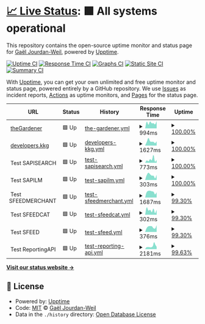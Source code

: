 # [📈 Live Status](https://gaeljw.github.io/poc-uptime): <!--live status--> **🟩 All systems operational**

This repository contains the open-source uptime monitor and status page for [Gaël Jourdan-Weil](https://gaeljw.github.io/poc-uptime), powered by [Upptime](https://github.com/upptime/upptime).

[![Uptime CI](https://github.com/gaeljw/poc-uptime/workflows/Uptime%20CI/badge.svg)](https://github.com/gaeljw/poc-uptime/actions?query=workflow%3A%22Uptime+CI%22)
[![Response Time CI](https://github.com/gaeljw/poc-uptime/workflows/Response%20Time%20CI/badge.svg)](https://github.com/gaeljw/poc-uptime/actions?query=workflow%3A%22Response+Time+CI%22)
[![Graphs CI](https://github.com/gaeljw/poc-uptime/workflows/Graphs%20CI/badge.svg)](https://github.com/gaeljw/poc-uptime/actions?query=workflow%3A%22Graphs+CI%22)
[![Static Site CI](https://github.com/gaeljw/poc-uptime/workflows/Static%20Site%20CI/badge.svg)](https://github.com/gaeljw/poc-uptime/actions?query=workflow%3A%22Static+Site+CI%22)
[![Summary CI](https://github.com/gaeljw/poc-uptime/workflows/Summary%20CI/badge.svg)](https://github.com/gaeljw/poc-uptime/actions?query=workflow%3A%22Summary+CI%22)

With [Upptime](https://upptime.js.org), you can get your own unlimited and free uptime monitor and status page, powered entirely by a GitHub repository. We use [Issues](https://github.com/gaeljw/poc-uptime/issues) as incident reports, [Actions](https://github.com/gaeljw/poc-uptime/actions) as uptime monitors, and [Pages](https://gaeljw.github.io/poc-uptime) for the status page.

<!--start: status pages-->
<!-- This summary is generated by Upptime (https://github.com/upptime/upptime) -->
<!-- Do not edit this manually, your changes will be overwritten -->
<!-- prettier-ignore -->
| URL | Status | History | Response Time | Uptime |
| --- | ------ | ------- | ------------- | ------ |
| <img alt="" src="https://icons.duckduckgo.com/ip3/thegardener.kelkoogroup.com.ico" height="13"> [theGardener](https://thegardener.kelkoogroup.com/) | 🟩 Up | [the-gardener.yml](https://github.com/gaeljw/poc-uptime/commits/HEAD/history/the-gardener.yml) | <details><summary><img alt="Response time graph" src="./graphs/the-gardener/response-time-week.png" height="20"> 994ms</summary><br><a href="https://gaeljw.github.io/poc-uptime/history/the-gardener"><img alt="Response time 858" src="https://img.shields.io/endpoint?url=https%3A%2F%2Fraw.githubusercontent.com%2Fgaeljw%2Fpoc-uptime%2FHEAD%2Fapi%2Fthe-gardener%2Fresponse-time.json"></a><br><a href="https://gaeljw.github.io/poc-uptime/history/the-gardener"><img alt="24-hour response time 1304" src="https://img.shields.io/endpoint?url=https%3A%2F%2Fraw.githubusercontent.com%2Fgaeljw%2Fpoc-uptime%2FHEAD%2Fapi%2Fthe-gardener%2Fresponse-time-day.json"></a><br><a href="https://gaeljw.github.io/poc-uptime/history/the-gardener"><img alt="7-day response time 994" src="https://img.shields.io/endpoint?url=https%3A%2F%2Fraw.githubusercontent.com%2Fgaeljw%2Fpoc-uptime%2FHEAD%2Fapi%2Fthe-gardener%2Fresponse-time-week.json"></a><br><a href="https://gaeljw.github.io/poc-uptime/history/the-gardener"><img alt="30-day response time 967" src="https://img.shields.io/endpoint?url=https%3A%2F%2Fraw.githubusercontent.com%2Fgaeljw%2Fpoc-uptime%2FHEAD%2Fapi%2Fthe-gardener%2Fresponse-time-month.json"></a><br><a href="https://gaeljw.github.io/poc-uptime/history/the-gardener"><img alt="1-year response time 846" src="https://img.shields.io/endpoint?url=https%3A%2F%2Fraw.githubusercontent.com%2Fgaeljw%2Fpoc-uptime%2FHEAD%2Fapi%2Fthe-gardener%2Fresponse-time-year.json"></a></details> | <details><summary><a href="https://gaeljw.github.io/poc-uptime/history/the-gardener">100.00%</a></summary><a href="https://gaeljw.github.io/poc-uptime/history/the-gardener"><img alt="All-time uptime 96.82%" src="https://img.shields.io/endpoint?url=https%3A%2F%2Fraw.githubusercontent.com%2Fgaeljw%2Fpoc-uptime%2FHEAD%2Fapi%2Fthe-gardener%2Fuptime.json"></a><br><a href="https://gaeljw.github.io/poc-uptime/history/the-gardener"><img alt="24-hour uptime 100.00%" src="https://img.shields.io/endpoint?url=https%3A%2F%2Fraw.githubusercontent.com%2Fgaeljw%2Fpoc-uptime%2FHEAD%2Fapi%2Fthe-gardener%2Fuptime-day.json"></a><br><a href="https://gaeljw.github.io/poc-uptime/history/the-gardener"><img alt="7-day uptime 100.00%" src="https://img.shields.io/endpoint?url=https%3A%2F%2Fraw.githubusercontent.com%2Fgaeljw%2Fpoc-uptime%2FHEAD%2Fapi%2Fthe-gardener%2Fuptime-week.json"></a><br><a href="https://gaeljw.github.io/poc-uptime/history/the-gardener"><img alt="30-day uptime 100.00%" src="https://img.shields.io/endpoint?url=https%3A%2F%2Fraw.githubusercontent.com%2Fgaeljw%2Fpoc-uptime%2FHEAD%2Fapi%2Fthe-gardener%2Fuptime-month.json"></a><br><a href="https://gaeljw.github.io/poc-uptime/history/the-gardener"><img alt="1-year uptime 99.75%" src="https://img.shields.io/endpoint?url=https%3A%2F%2Fraw.githubusercontent.com%2Fgaeljw%2Fpoc-uptime%2FHEAD%2Fapi%2Fthe-gardener%2Fuptime-year.json"></a></details>
| <img alt="" src="https://icons.duckduckgo.com/ip3/developers.kelkoogroup.com.ico" height="13"> [developers.kkg](https://developers.kelkoogroup.com/) | 🟩 Up | [developers-kkg.yml](https://github.com/gaeljw/poc-uptime/commits/HEAD/history/developers-kkg.yml) | <details><summary><img alt="Response time graph" src="./graphs/developers-kkg/response-time-week.png" height="20"> 1627ms</summary><br><a href="https://gaeljw.github.io/poc-uptime/history/developers-kkg"><img alt="Response time 1416" src="https://img.shields.io/endpoint?url=https%3A%2F%2Fraw.githubusercontent.com%2Fgaeljw%2Fpoc-uptime%2FHEAD%2Fapi%2Fdevelopers-kkg%2Fresponse-time.json"></a><br><a href="https://gaeljw.github.io/poc-uptime/history/developers-kkg"><img alt="24-hour response time 1625" src="https://img.shields.io/endpoint?url=https%3A%2F%2Fraw.githubusercontent.com%2Fgaeljw%2Fpoc-uptime%2FHEAD%2Fapi%2Fdevelopers-kkg%2Fresponse-time-day.json"></a><br><a href="https://gaeljw.github.io/poc-uptime/history/developers-kkg"><img alt="7-day response time 1627" src="https://img.shields.io/endpoint?url=https%3A%2F%2Fraw.githubusercontent.com%2Fgaeljw%2Fpoc-uptime%2FHEAD%2Fapi%2Fdevelopers-kkg%2Fresponse-time-week.json"></a><br><a href="https://gaeljw.github.io/poc-uptime/history/developers-kkg"><img alt="30-day response time 1333" src="https://img.shields.io/endpoint?url=https%3A%2F%2Fraw.githubusercontent.com%2Fgaeljw%2Fpoc-uptime%2FHEAD%2Fapi%2Fdevelopers-kkg%2Fresponse-time-month.json"></a><br><a href="https://gaeljw.github.io/poc-uptime/history/developers-kkg"><img alt="1-year response time 1634" src="https://img.shields.io/endpoint?url=https%3A%2F%2Fraw.githubusercontent.com%2Fgaeljw%2Fpoc-uptime%2FHEAD%2Fapi%2Fdevelopers-kkg%2Fresponse-time-year.json"></a></details> | <details><summary><a href="https://gaeljw.github.io/poc-uptime/history/developers-kkg">100.00%</a></summary><a href="https://gaeljw.github.io/poc-uptime/history/developers-kkg"><img alt="All-time uptime 91.07%" src="https://img.shields.io/endpoint?url=https%3A%2F%2Fraw.githubusercontent.com%2Fgaeljw%2Fpoc-uptime%2FHEAD%2Fapi%2Fdevelopers-kkg%2Fuptime.json"></a><br><a href="https://gaeljw.github.io/poc-uptime/history/developers-kkg"><img alt="24-hour uptime 100.00%" src="https://img.shields.io/endpoint?url=https%3A%2F%2Fraw.githubusercontent.com%2Fgaeljw%2Fpoc-uptime%2FHEAD%2Fapi%2Fdevelopers-kkg%2Fuptime-day.json"></a><br><a href="https://gaeljw.github.io/poc-uptime/history/developers-kkg"><img alt="7-day uptime 100.00%" src="https://img.shields.io/endpoint?url=https%3A%2F%2Fraw.githubusercontent.com%2Fgaeljw%2Fpoc-uptime%2FHEAD%2Fapi%2Fdevelopers-kkg%2Fuptime-week.json"></a><br><a href="https://gaeljw.github.io/poc-uptime/history/developers-kkg"><img alt="30-day uptime 100.00%" src="https://img.shields.io/endpoint?url=https%3A%2F%2Fraw.githubusercontent.com%2Fgaeljw%2Fpoc-uptime%2FHEAD%2Fapi%2Fdevelopers-kkg%2Fuptime-month.json"></a><br><a href="https://gaeljw.github.io/poc-uptime/history/developers-kkg"><img alt="1-year uptime 88.56%" src="https://img.shields.io/endpoint?url=https%3A%2F%2Fraw.githubusercontent.com%2Fgaeljw%2Fpoc-uptime%2FHEAD%2Fapi%2Fdevelopers-kkg%2Fuptime-year.json"></a></details>
| <img alt="" src="https://icons.duckduckgo.com/ip3/null.ico" height="13"> Test SAPISEARCH | 🟩 Up | [test-sapisearch.yml](https://github.com/gaeljw/poc-uptime/commits/HEAD/history/test-sapisearch.yml) | <details><summary><img alt="Response time graph" src="./graphs/test-sapisearch/response-time-week.png" height="20"> 773ms</summary><br><a href="https://gaeljw.github.io/poc-uptime/history/test-sapisearch"><img alt="Response time 556" src="https://img.shields.io/endpoint?url=https%3A%2F%2Fraw.githubusercontent.com%2Fgaeljw%2Fpoc-uptime%2FHEAD%2Fapi%2Ftest-sapisearch%2Fresponse-time.json"></a><br><a href="https://gaeljw.github.io/poc-uptime/history/test-sapisearch"><img alt="24-hour response time 710" src="https://img.shields.io/endpoint?url=https%3A%2F%2Fraw.githubusercontent.com%2Fgaeljw%2Fpoc-uptime%2FHEAD%2Fapi%2Ftest-sapisearch%2Fresponse-time-day.json"></a><br><a href="https://gaeljw.github.io/poc-uptime/history/test-sapisearch"><img alt="7-day response time 773" src="https://img.shields.io/endpoint?url=https%3A%2F%2Fraw.githubusercontent.com%2Fgaeljw%2Fpoc-uptime%2FHEAD%2Fapi%2Ftest-sapisearch%2Fresponse-time-week.json"></a><br><a href="https://gaeljw.github.io/poc-uptime/history/test-sapisearch"><img alt="30-day response time 615" src="https://img.shields.io/endpoint?url=https%3A%2F%2Fraw.githubusercontent.com%2Fgaeljw%2Fpoc-uptime%2FHEAD%2Fapi%2Ftest-sapisearch%2Fresponse-time-month.json"></a><br><a href="https://gaeljw.github.io/poc-uptime/history/test-sapisearch"><img alt="1-year response time 546" src="https://img.shields.io/endpoint?url=https%3A%2F%2Fraw.githubusercontent.com%2Fgaeljw%2Fpoc-uptime%2FHEAD%2Fapi%2Ftest-sapisearch%2Fresponse-time-year.json"></a></details> | <details><summary><a href="https://gaeljw.github.io/poc-uptime/history/test-sapisearch">100.00%</a></summary><a href="https://gaeljw.github.io/poc-uptime/history/test-sapisearch"><img alt="All-time uptime 99.46%" src="https://img.shields.io/endpoint?url=https%3A%2F%2Fraw.githubusercontent.com%2Fgaeljw%2Fpoc-uptime%2FHEAD%2Fapi%2Ftest-sapisearch%2Fuptime.json"></a><br><a href="https://gaeljw.github.io/poc-uptime/history/test-sapisearch"><img alt="24-hour uptime 100.00%" src="https://img.shields.io/endpoint?url=https%3A%2F%2Fraw.githubusercontent.com%2Fgaeljw%2Fpoc-uptime%2FHEAD%2Fapi%2Ftest-sapisearch%2Fuptime-day.json"></a><br><a href="https://gaeljw.github.io/poc-uptime/history/test-sapisearch"><img alt="7-day uptime 100.00%" src="https://img.shields.io/endpoint?url=https%3A%2F%2Fraw.githubusercontent.com%2Fgaeljw%2Fpoc-uptime%2FHEAD%2Fapi%2Ftest-sapisearch%2Fuptime-week.json"></a><br><a href="https://gaeljw.github.io/poc-uptime/history/test-sapisearch"><img alt="30-day uptime 100.00%" src="https://img.shields.io/endpoint?url=https%3A%2F%2Fraw.githubusercontent.com%2Fgaeljw%2Fpoc-uptime%2FHEAD%2Fapi%2Ftest-sapisearch%2Fuptime-month.json"></a><br><a href="https://gaeljw.github.io/poc-uptime/history/test-sapisearch"><img alt="1-year uptime 99.90%" src="https://img.shields.io/endpoint?url=https%3A%2F%2Fraw.githubusercontent.com%2Fgaeljw%2Fpoc-uptime%2FHEAD%2Fapi%2Ftest-sapisearch%2Fuptime-year.json"></a></details>
| <img alt="" src="https://icons.duckduckgo.com/ip3/null.ico" height="13"> Test SAPILM | 🟩 Up | [test-sapilm.yml](https://github.com/gaeljw/poc-uptime/commits/HEAD/history/test-sapilm.yml) | <details><summary><img alt="Response time graph" src="./graphs/test-sapilm/response-time-week.png" height="20"> 303ms</summary><br><a href="https://gaeljw.github.io/poc-uptime/history/test-sapilm"><img alt="Response time 285" src="https://img.shields.io/endpoint?url=https%3A%2F%2Fraw.githubusercontent.com%2Fgaeljw%2Fpoc-uptime%2FHEAD%2Fapi%2Ftest-sapilm%2Fresponse-time.json"></a><br><a href="https://gaeljw.github.io/poc-uptime/history/test-sapilm"><img alt="24-hour response time 321" src="https://img.shields.io/endpoint?url=https%3A%2F%2Fraw.githubusercontent.com%2Fgaeljw%2Fpoc-uptime%2FHEAD%2Fapi%2Ftest-sapilm%2Fresponse-time-day.json"></a><br><a href="https://gaeljw.github.io/poc-uptime/history/test-sapilm"><img alt="7-day response time 303" src="https://img.shields.io/endpoint?url=https%3A%2F%2Fraw.githubusercontent.com%2Fgaeljw%2Fpoc-uptime%2FHEAD%2Fapi%2Ftest-sapilm%2Fresponse-time-week.json"></a><br><a href="https://gaeljw.github.io/poc-uptime/history/test-sapilm"><img alt="30-day response time 269" src="https://img.shields.io/endpoint?url=https%3A%2F%2Fraw.githubusercontent.com%2Fgaeljw%2Fpoc-uptime%2FHEAD%2Fapi%2Ftest-sapilm%2Fresponse-time-month.json"></a><br><a href="https://gaeljw.github.io/poc-uptime/history/test-sapilm"><img alt="1-year response time 288" src="https://img.shields.io/endpoint?url=https%3A%2F%2Fraw.githubusercontent.com%2Fgaeljw%2Fpoc-uptime%2FHEAD%2Fapi%2Ftest-sapilm%2Fresponse-time-year.json"></a></details> | <details><summary><a href="https://gaeljw.github.io/poc-uptime/history/test-sapilm">100.00%</a></summary><a href="https://gaeljw.github.io/poc-uptime/history/test-sapilm"><img alt="All-time uptime 99.35%" src="https://img.shields.io/endpoint?url=https%3A%2F%2Fraw.githubusercontent.com%2Fgaeljw%2Fpoc-uptime%2FHEAD%2Fapi%2Ftest-sapilm%2Fuptime.json"></a><br><a href="https://gaeljw.github.io/poc-uptime/history/test-sapilm"><img alt="24-hour uptime 100.00%" src="https://img.shields.io/endpoint?url=https%3A%2F%2Fraw.githubusercontent.com%2Fgaeljw%2Fpoc-uptime%2FHEAD%2Fapi%2Ftest-sapilm%2Fuptime-day.json"></a><br><a href="https://gaeljw.github.io/poc-uptime/history/test-sapilm"><img alt="7-day uptime 100.00%" src="https://img.shields.io/endpoint?url=https%3A%2F%2Fraw.githubusercontent.com%2Fgaeljw%2Fpoc-uptime%2FHEAD%2Fapi%2Ftest-sapilm%2Fuptime-week.json"></a><br><a href="https://gaeljw.github.io/poc-uptime/history/test-sapilm"><img alt="30-day uptime 100.00%" src="https://img.shields.io/endpoint?url=https%3A%2F%2Fraw.githubusercontent.com%2Fgaeljw%2Fpoc-uptime%2FHEAD%2Fapi%2Ftest-sapilm%2Fuptime-month.json"></a><br><a href="https://gaeljw.github.io/poc-uptime/history/test-sapilm"><img alt="1-year uptime 99.90%" src="https://img.shields.io/endpoint?url=https%3A%2F%2Fraw.githubusercontent.com%2Fgaeljw%2Fpoc-uptime%2FHEAD%2Fapi%2Ftest-sapilm%2Fuptime-year.json"></a></details>
| <img alt="" src="https://icons.duckduckgo.com/ip3/null.ico" height="13"> Test SFEEDMERCHANT | 🟩 Up | [test-sfeedmerchant.yml](https://github.com/gaeljw/poc-uptime/commits/HEAD/history/test-sfeedmerchant.yml) | <details><summary><img alt="Response time graph" src="./graphs/test-sfeedmerchant/response-time-week.png" height="20"> 1687ms</summary><br><a href="https://gaeljw.github.io/poc-uptime/history/test-sfeedmerchant"><img alt="Response time 1192" src="https://img.shields.io/endpoint?url=https%3A%2F%2Fraw.githubusercontent.com%2Fgaeljw%2Fpoc-uptime%2FHEAD%2Fapi%2Ftest-sfeedmerchant%2Fresponse-time.json"></a><br><a href="https://gaeljw.github.io/poc-uptime/history/test-sfeedmerchant"><img alt="24-hour response time 1389" src="https://img.shields.io/endpoint?url=https%3A%2F%2Fraw.githubusercontent.com%2Fgaeljw%2Fpoc-uptime%2FHEAD%2Fapi%2Ftest-sfeedmerchant%2Fresponse-time-day.json"></a><br><a href="https://gaeljw.github.io/poc-uptime/history/test-sfeedmerchant"><img alt="7-day response time 1687" src="https://img.shields.io/endpoint?url=https%3A%2F%2Fraw.githubusercontent.com%2Fgaeljw%2Fpoc-uptime%2FHEAD%2Fapi%2Ftest-sfeedmerchant%2Fresponse-time-week.json"></a><br><a href="https://gaeljw.github.io/poc-uptime/history/test-sfeedmerchant"><img alt="30-day response time 2199" src="https://img.shields.io/endpoint?url=https%3A%2F%2Fraw.githubusercontent.com%2Fgaeljw%2Fpoc-uptime%2FHEAD%2Fapi%2Ftest-sfeedmerchant%2Fresponse-time-month.json"></a><br><a href="https://gaeljw.github.io/poc-uptime/history/test-sfeedmerchant"><img alt="1-year response time 1341" src="https://img.shields.io/endpoint?url=https%3A%2F%2Fraw.githubusercontent.com%2Fgaeljw%2Fpoc-uptime%2FHEAD%2Fapi%2Ftest-sfeedmerchant%2Fresponse-time-year.json"></a></details> | <details><summary><a href="https://gaeljw.github.io/poc-uptime/history/test-sfeedmerchant">99.30%</a></summary><a href="https://gaeljw.github.io/poc-uptime/history/test-sfeedmerchant"><img alt="All-time uptime 98.90%" src="https://img.shields.io/endpoint?url=https%3A%2F%2Fraw.githubusercontent.com%2Fgaeljw%2Fpoc-uptime%2FHEAD%2Fapi%2Ftest-sfeedmerchant%2Fuptime.json"></a><br><a href="https://gaeljw.github.io/poc-uptime/history/test-sfeedmerchant"><img alt="24-hour uptime 95.10%" src="https://img.shields.io/endpoint?url=https%3A%2F%2Fraw.githubusercontent.com%2Fgaeljw%2Fpoc-uptime%2FHEAD%2Fapi%2Ftest-sfeedmerchant%2Fuptime-day.json"></a><br><a href="https://gaeljw.github.io/poc-uptime/history/test-sfeedmerchant"><img alt="7-day uptime 99.30%" src="https://img.shields.io/endpoint?url=https%3A%2F%2Fraw.githubusercontent.com%2Fgaeljw%2Fpoc-uptime%2FHEAD%2Fapi%2Ftest-sfeedmerchant%2Fuptime-week.json"></a><br><a href="https://gaeljw.github.io/poc-uptime/history/test-sfeedmerchant"><img alt="30-day uptime 98.46%" src="https://img.shields.io/endpoint?url=https%3A%2F%2Fraw.githubusercontent.com%2Fgaeljw%2Fpoc-uptime%2FHEAD%2Fapi%2Ftest-sfeedmerchant%2Fuptime-month.json"></a><br><a href="https://gaeljw.github.io/poc-uptime/history/test-sfeedmerchant"><img alt="1-year uptime 99.69%" src="https://img.shields.io/endpoint?url=https%3A%2F%2Fraw.githubusercontent.com%2Fgaeljw%2Fpoc-uptime%2FHEAD%2Fapi%2Ftest-sfeedmerchant%2Fuptime-year.json"></a></details>
| <img alt="" src="https://icons.duckduckgo.com/ip3/null.ico" height="13"> Test SFEEDCAT | 🟩 Up | [test-sfeedcat.yml](https://github.com/gaeljw/poc-uptime/commits/HEAD/history/test-sfeedcat.yml) | <details><summary><img alt="Response time graph" src="./graphs/test-sfeedcat/response-time-week.png" height="20"> 302ms</summary><br><a href="https://gaeljw.github.io/poc-uptime/history/test-sfeedcat"><img alt="Response time 288" src="https://img.shields.io/endpoint?url=https%3A%2F%2Fraw.githubusercontent.com%2Fgaeljw%2Fpoc-uptime%2FHEAD%2Fapi%2Ftest-sfeedcat%2Fresponse-time.json"></a><br><a href="https://gaeljw.github.io/poc-uptime/history/test-sfeedcat"><img alt="24-hour response time 337" src="https://img.shields.io/endpoint?url=https%3A%2F%2Fraw.githubusercontent.com%2Fgaeljw%2Fpoc-uptime%2FHEAD%2Fapi%2Ftest-sfeedcat%2Fresponse-time-day.json"></a><br><a href="https://gaeljw.github.io/poc-uptime/history/test-sfeedcat"><img alt="7-day response time 302" src="https://img.shields.io/endpoint?url=https%3A%2F%2Fraw.githubusercontent.com%2Fgaeljw%2Fpoc-uptime%2FHEAD%2Fapi%2Ftest-sfeedcat%2Fresponse-time-week.json"></a><br><a href="https://gaeljw.github.io/poc-uptime/history/test-sfeedcat"><img alt="30-day response time 289" src="https://img.shields.io/endpoint?url=https%3A%2F%2Fraw.githubusercontent.com%2Fgaeljw%2Fpoc-uptime%2FHEAD%2Fapi%2Ftest-sfeedcat%2Fresponse-time-month.json"></a><br><a href="https://gaeljw.github.io/poc-uptime/history/test-sfeedcat"><img alt="1-year response time 266" src="https://img.shields.io/endpoint?url=https%3A%2F%2Fraw.githubusercontent.com%2Fgaeljw%2Fpoc-uptime%2FHEAD%2Fapi%2Ftest-sfeedcat%2Fresponse-time-year.json"></a></details> | <details><summary><a href="https://gaeljw.github.io/poc-uptime/history/test-sfeedcat">99.30%</a></summary><a href="https://gaeljw.github.io/poc-uptime/history/test-sfeedcat"><img alt="All-time uptime 99.18%" src="https://img.shields.io/endpoint?url=https%3A%2F%2Fraw.githubusercontent.com%2Fgaeljw%2Fpoc-uptime%2FHEAD%2Fapi%2Ftest-sfeedcat%2Fuptime.json"></a><br><a href="https://gaeljw.github.io/poc-uptime/history/test-sfeedcat"><img alt="24-hour uptime 95.10%" src="https://img.shields.io/endpoint?url=https%3A%2F%2Fraw.githubusercontent.com%2Fgaeljw%2Fpoc-uptime%2FHEAD%2Fapi%2Ftest-sfeedcat%2Fuptime-day.json"></a><br><a href="https://gaeljw.github.io/poc-uptime/history/test-sfeedcat"><img alt="7-day uptime 99.30%" src="https://img.shields.io/endpoint?url=https%3A%2F%2Fraw.githubusercontent.com%2Fgaeljw%2Fpoc-uptime%2FHEAD%2Fapi%2Ftest-sfeedcat%2Fuptime-week.json"></a><br><a href="https://gaeljw.github.io/poc-uptime/history/test-sfeedcat"><img alt="30-day uptime 99.84%" src="https://img.shields.io/endpoint?url=https%3A%2F%2Fraw.githubusercontent.com%2Fgaeljw%2Fpoc-uptime%2FHEAD%2Fapi%2Ftest-sfeedcat%2Fuptime-month.json"></a><br><a href="https://gaeljw.github.io/poc-uptime/history/test-sfeedcat"><img alt="1-year uptime 99.83%" src="https://img.shields.io/endpoint?url=https%3A%2F%2Fraw.githubusercontent.com%2Fgaeljw%2Fpoc-uptime%2FHEAD%2Fapi%2Ftest-sfeedcat%2Fuptime-year.json"></a></details>
| <img alt="" src="https://icons.duckduckgo.com/ip3/null.ico" height="13"> Test SFEED | 🟩 Up | [test-sfeed.yml](https://github.com/gaeljw/poc-uptime/commits/HEAD/history/test-sfeed.yml) | <details><summary><img alt="Response time graph" src="./graphs/test-sfeed/response-time-week.png" height="20"> 376ms</summary><br><a href="https://gaeljw.github.io/poc-uptime/history/test-sfeed"><img alt="Response time 720" src="https://img.shields.io/endpoint?url=https%3A%2F%2Fraw.githubusercontent.com%2Fgaeljw%2Fpoc-uptime%2FHEAD%2Fapi%2Ftest-sfeed%2Fresponse-time.json"></a><br><a href="https://gaeljw.github.io/poc-uptime/history/test-sfeed"><img alt="24-hour response time 400" src="https://img.shields.io/endpoint?url=https%3A%2F%2Fraw.githubusercontent.com%2Fgaeljw%2Fpoc-uptime%2FHEAD%2Fapi%2Ftest-sfeed%2Fresponse-time-day.json"></a><br><a href="https://gaeljw.github.io/poc-uptime/history/test-sfeed"><img alt="7-day response time 376" src="https://img.shields.io/endpoint?url=https%3A%2F%2Fraw.githubusercontent.com%2Fgaeljw%2Fpoc-uptime%2FHEAD%2Fapi%2Ftest-sfeed%2Fresponse-time-week.json"></a><br><a href="https://gaeljw.github.io/poc-uptime/history/test-sfeed"><img alt="30-day response time 1518" src="https://img.shields.io/endpoint?url=https%3A%2F%2Fraw.githubusercontent.com%2Fgaeljw%2Fpoc-uptime%2FHEAD%2Fapi%2Ftest-sfeed%2Fresponse-time-month.json"></a><br><a href="https://gaeljw.github.io/poc-uptime/history/test-sfeed"><img alt="1-year response time 686" src="https://img.shields.io/endpoint?url=https%3A%2F%2Fraw.githubusercontent.com%2Fgaeljw%2Fpoc-uptime%2FHEAD%2Fapi%2Ftest-sfeed%2Fresponse-time-year.json"></a></details> | <details><summary><a href="https://gaeljw.github.io/poc-uptime/history/test-sfeed">99.30%</a></summary><a href="https://gaeljw.github.io/poc-uptime/history/test-sfeed"><img alt="All-time uptime 99.07%" src="https://img.shields.io/endpoint?url=https%3A%2F%2Fraw.githubusercontent.com%2Fgaeljw%2Fpoc-uptime%2FHEAD%2Fapi%2Ftest-sfeed%2Fuptime.json"></a><br><a href="https://gaeljw.github.io/poc-uptime/history/test-sfeed"><img alt="24-hour uptime 95.10%" src="https://img.shields.io/endpoint?url=https%3A%2F%2Fraw.githubusercontent.com%2Fgaeljw%2Fpoc-uptime%2FHEAD%2Fapi%2Ftest-sfeed%2Fuptime-day.json"></a><br><a href="https://gaeljw.github.io/poc-uptime/history/test-sfeed"><img alt="7-day uptime 99.30%" src="https://img.shields.io/endpoint?url=https%3A%2F%2Fraw.githubusercontent.com%2Fgaeljw%2Fpoc-uptime%2FHEAD%2Fapi%2Ftest-sfeed%2Fuptime-week.json"></a><br><a href="https://gaeljw.github.io/poc-uptime/history/test-sfeed"><img alt="30-day uptime 99.25%" src="https://img.shields.io/endpoint?url=https%3A%2F%2Fraw.githubusercontent.com%2Fgaeljw%2Fpoc-uptime%2FHEAD%2Fapi%2Ftest-sfeed%2Fuptime-month.json"></a><br><a href="https://gaeljw.github.io/poc-uptime/history/test-sfeed"><img alt="1-year uptime 99.72%" src="https://img.shields.io/endpoint?url=https%3A%2F%2Fraw.githubusercontent.com%2Fgaeljw%2Fpoc-uptime%2FHEAD%2Fapi%2Ftest-sfeed%2Fuptime-year.json"></a></details>
| <img alt="" src="https://icons.duckduckgo.com/ip3/null.ico" height="13"> Test ReportingAPI | 🟩 Up | [test-reporting-api.yml](https://github.com/gaeljw/poc-uptime/commits/HEAD/history/test-reporting-api.yml) | <details><summary><img alt="Response time graph" src="./graphs/test-reporting-api/response-time-week.png" height="20"> 2181ms</summary><br><a href="https://gaeljw.github.io/poc-uptime/history/test-reporting-api"><img alt="Response time 1999" src="https://img.shields.io/endpoint?url=https%3A%2F%2Fraw.githubusercontent.com%2Fgaeljw%2Fpoc-uptime%2FHEAD%2Fapi%2Ftest-reporting-api%2Fresponse-time.json"></a><br><a href="https://gaeljw.github.io/poc-uptime/history/test-reporting-api"><img alt="24-hour response time 3410" src="https://img.shields.io/endpoint?url=https%3A%2F%2Fraw.githubusercontent.com%2Fgaeljw%2Fpoc-uptime%2FHEAD%2Fapi%2Ftest-reporting-api%2Fresponse-time-day.json"></a><br><a href="https://gaeljw.github.io/poc-uptime/history/test-reporting-api"><img alt="7-day response time 2181" src="https://img.shields.io/endpoint?url=https%3A%2F%2Fraw.githubusercontent.com%2Fgaeljw%2Fpoc-uptime%2FHEAD%2Fapi%2Ftest-reporting-api%2Fresponse-time-week.json"></a><br><a href="https://gaeljw.github.io/poc-uptime/history/test-reporting-api"><img alt="30-day response time 2050" src="https://img.shields.io/endpoint?url=https%3A%2F%2Fraw.githubusercontent.com%2Fgaeljw%2Fpoc-uptime%2FHEAD%2Fapi%2Ftest-reporting-api%2Fresponse-time-month.json"></a><br><a href="https://gaeljw.github.io/poc-uptime/history/test-reporting-api"><img alt="1-year response time 1999" src="https://img.shields.io/endpoint?url=https%3A%2F%2Fraw.githubusercontent.com%2Fgaeljw%2Fpoc-uptime%2FHEAD%2Fapi%2Ftest-reporting-api%2Fresponse-time-year.json"></a></details> | <details><summary><a href="https://gaeljw.github.io/poc-uptime/history/test-reporting-api">99.63%</a></summary><a href="https://gaeljw.github.io/poc-uptime/history/test-reporting-api"><img alt="All-time uptime 97.05%" src="https://img.shields.io/endpoint?url=https%3A%2F%2Fraw.githubusercontent.com%2Fgaeljw%2Fpoc-uptime%2FHEAD%2Fapi%2Ftest-reporting-api%2Fuptime.json"></a><br><a href="https://gaeljw.github.io/poc-uptime/history/test-reporting-api"><img alt="24-hour uptime 97.39%" src="https://img.shields.io/endpoint?url=https%3A%2F%2Fraw.githubusercontent.com%2Fgaeljw%2Fpoc-uptime%2FHEAD%2Fapi%2Ftest-reporting-api%2Fuptime-day.json"></a><br><a href="https://gaeljw.github.io/poc-uptime/history/test-reporting-api"><img alt="7-day uptime 99.63%" src="https://img.shields.io/endpoint?url=https%3A%2F%2Fraw.githubusercontent.com%2Fgaeljw%2Fpoc-uptime%2FHEAD%2Fapi%2Ftest-reporting-api%2Fuptime-week.json"></a><br><a href="https://gaeljw.github.io/poc-uptime/history/test-reporting-api"><img alt="30-day uptime 98.47%" src="https://img.shields.io/endpoint?url=https%3A%2F%2Fraw.githubusercontent.com%2Fgaeljw%2Fpoc-uptime%2FHEAD%2Fapi%2Ftest-reporting-api%2Fuptime-month.json"></a><br><a href="https://gaeljw.github.io/poc-uptime/history/test-reporting-api"><img alt="1-year uptime 97.05%" src="https://img.shields.io/endpoint?url=https%3A%2F%2Fraw.githubusercontent.com%2Fgaeljw%2Fpoc-uptime%2FHEAD%2Fapi%2Ftest-reporting-api%2Fuptime-year.json"></a></details>

<!--end: status pages-->

[**Visit our status website →**](https://gaeljw.github.io/poc-uptime)

## 📄 License

- Powered by: [Upptime](https://github.com/upptime/upptime)
- Code: [MIT](./LICENSE) © [Gaël Jourdan-Weil](https://gaeljw.github.io/poc-uptime)
- Data in the `./history` directory: [Open Database License](https://opendatacommons.org/licenses/odbl/1-0/)
